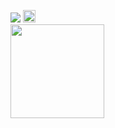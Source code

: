 
![](https://komarev.com/ghpvc/?username=sednoseterces&color=6321de&style=plastic&label=hi+ponytown++++) <img src="https://github.com/user-attachments/assets/89206af5-eee2-4631-9406-98f4af8e6ad2" height=20 weight=50> <br />
<img src="https://github.com/user-attachments/assets/d954b9dd-5b4d-48eb-9cf2-79ba8f13801e" height=150 weight=200>
